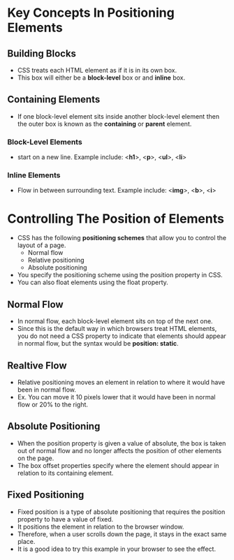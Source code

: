# Key Concepts In Positioning Elements
## Building Blocks
- CSS treats each HTML element as if it is in its own box. 
- This box will either be a **block-level** box or and **inline** box.
## Containing Elements
- If one block-level element sits inside another block-level element then the outer box is known as the **containing** or **parent** element.
### Block-Level Elements
- start on a new line. Example include: <**h1**>, <**p**>, <**ul**>, <**li**>
### Inline Elements
- Flow in between surrounding text.  Example include: <**img**>, <**b**>, <**i**>

# Controlling The Position of Elements
- CSS has the following **positioning schemes** that allow you to control the layout of a page.
  - Normal flow
  - Relative positioning
  - Absolute positioning
- You specify the positioning scheme using the position property in CSS.
- You can also float elements using the float property.

## Normal Flow
- In normal flow, each block-level element sits on top of the next one.
- Since this is the default way in which browsers treat HTML elements, you do not need a CSS property to indicate that elements should appear in normal flow, but the syntax would be **position: static**.

## Realtive Flow
- Relative positioning moves an element in relation to where it would have been in normal flow.
- Ex. You can move it 10 pixels lower that it would have been in normal flow or 20% to the right.

## Absolute Positioning
- When the position property is given a value of absolute, the box is taken out of normal flow and no longer affects the position of other elements on the page.
- The box offset properties specify where the element should appear in relation to its containing element.

## Fixed Positioning
- Fixed position is a type of absolute positioning that requires the position property to have a value of fixed.
- It positions the element in relation to the browser window.
- Therefore, when a user scrolls down the page, it stays in the exact same place.
- It is a good idea to try this example in your browser to see the effect.
